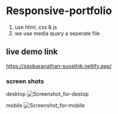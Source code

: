 # Responsive-portfolio
  1. use html, css & js
  2. we use media quary a seperate file

## live demo link
  https://sasikaranathan-suvathik.netlify.app/
### screen shots
  desktop
    ![Screenshot_for-destop](https://github.com/Suvathik0119/Responsive-portfolio-/assets/153272381/f804e5aa-73fa-4d2b-86df-3e97fa4abd46)

  mobile
    ![Screenshot_for-mobile](https://github.com/Suvathik0119/Responsive-portfolio-/assets/153272381/95f7d689-2560-4f7c-ad67-6d8977168f88)

  
